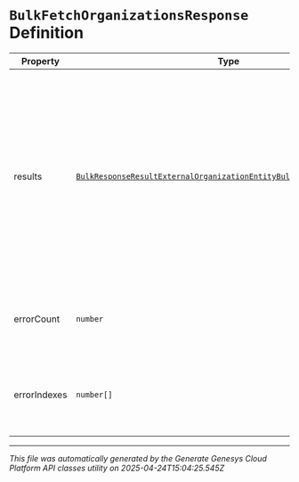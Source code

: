 # `BulkFetchOrganizationsResponse` Definition

| Property | Type | Required | Description |
|----------|------|----------|-------------|
| results | [`BulkResponseResultExternalOrganizationEntityBulkEntityErrorEntity[]`](bulkresponseresultexternalorganizationentitybulkentityerrorentity-definition.md) | No | A list of results for all of the Bulk operations specified in the request. Includes both successes and failures. Ordering is NOT guaranteed - may be in a different order from the request. |
| errorCount | `number` | No | The number of failed operations in the results. |
| errorIndexes | `number[]` | No | The indexes of all failed operations in the results field. |

---

*This file was automatically generated by the Generate Genesys Cloud Platform API classes utility on 2025-04-24T15:04:25.545Z*